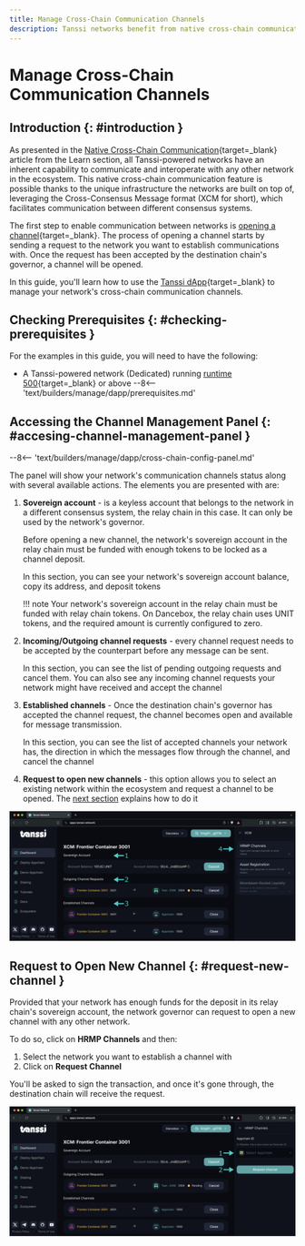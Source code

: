 ```yaml
---
title: Manage Cross-Chain Communication Channels
description: Tanssi networks benefit from native cross-chain communication, which allows fast and secure bridging leveraging the architecture they are built on top of.
---
```


# Manage Cross-Chain Communication Channels

## Introduction {: #introduction }

As presented in the [Native Cross-Chain Communication](/learn/framework/xcm/){target=\_blank} article from the Learn section, all Tanssi-powered networks have an inherent capability to communicate and interoperate with any other network in the ecosystem. This native cross-chain communication feature is possible thanks to the unique infrastructure the networks are built on top of, leveraging the Cross-Consensus Message format (XCM for short), which facilitates communication between different consensus systems.

The first step to enable communication between networks is [opening a channel](/learn/framework/xcm/#channel-registration){target=\_blank}. The process of opening a channel starts by sending a request to the network you want to establish communications with. Once the request has been accepted by the destination chain's governor, a channel will be opened. 

In this guide, you'll learn how to use the [Tanssi dApp](https://apps.tanssi.network){target=\_blank} to manage your network's cross-chain communication channels.

## Checking Prerequisites {: #checking-prerequisites }

For the examples in this guide, you will need to have the following:

- A Tanssi-powered network (Dedicated) running [runtime 500](https://github.com/moondance-labs/tanssi/releases/tag/runtime-500){target=\_blank} or above
--8<-- 'text/builders/manage/dapp/prerequisites.md'

## Accessing the Channel Management Panel {: #accesing-channel-management-panel }

--8<-- 'text/builders/manage/dapp/cross-chain-config-panel.md'

The panel will show your network's communication channels status along with several available actions. The elements you are presented with are:

1. **Sovereign account** - is a keyless account that belongs to the network in a different consensus system, the relay chain in this case. It can only be used by the network's governor. 

    Before opening a new channel, the network's sovereign account in the relay chain must be funded with enough tokens to be locked as a channel deposit.

    In this section, you can see your network's sovereign account balance, copy its address, and deposit tokens

    !!! note
        Your network's sovereign account in the relay chain must be funded with relay chain tokens. On Dancebox, the relay chain uses UNIT tokens, and the required amount is currently configured to zero.

2. **Incoming/Outgoing channel requests** - every channel request needs to be accepted by the counterpart before any message can be sent. 

    In this section, you can see the list of pending outgoing requests and cancel them. You can also see any incoming channel requests your network might have received and accept the channel

3. **Established channels** - Once the destination chain's governor has accepted the channel request, the channel becomes open and available for message transmission.

    In this section, you can see the list of accepted channels your network has, the direction in which the messages flow through the channel, and cancel the channel

4. **Request to open new channels** - this option allows you to select an existing network within the ecosystem and request a channel to be opened. The [next section](#request-new-channel) explains how to do it

![The channel management panel](/images/builders/manage/dapp/xcm-channels/xcm-channels-1.webp)

## Request to Open New Channel {: #request-new-channel }

Provided that your network has enough funds for the deposit in its relay chain's sovereign account, the network governor can request to open a new channel with any other network. 

To do so, click on **HRMP Channels** and then:

1. Select the network you want to establish a channel with
2. Click on **Request Channel**

You'll be asked to sign the transaction, and once it's gone through, the destination chain will receive the request. 

![Channel opening request](/images/builders/manage/dapp/xcm-channels/xcm-channels-2.webp)
